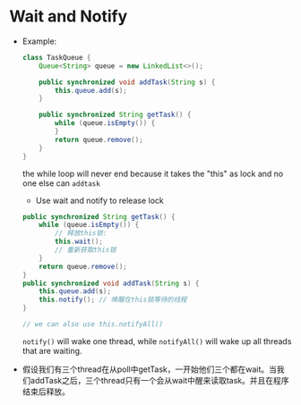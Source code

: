 # Wait and Notify

*   Example:

    ```java
    class TaskQueue {
        Queue<String> queue = new LinkedList<>();
    
        public synchronized void addTask(String s) {
            this.queue.add(s);
        }
    
        public synchronized String getTask() {
            while (queue.isEmpty()) {
            }
            return queue.remove();
        }
    }
    ```

    the while loop will never end because it takes the "this" as lock and no one else can `addtask`

    *   Use wait and notify to release lock

    ```java
    public synchronized String getTask() {
        while (queue.isEmpty()) {
            // 释放this锁:
            this.wait();
            // 重新获取this锁
        }
        return queue.remove();
    }
    public synchronized void addTask(String s) {
        this.queue.add(s);
        this.notify(); // 唤醒在this锁等待的线程
    }
    
    // we can also use this.notifyAll()
    ```

    `notify()` will wake one thread, while `notifyAll()` will wake up all threads that are waiting.

*   假设我们有三个thread在从poll中getTask，一开始他们三个都在wait。当我们addTask之后，三个thread只有一个会从wait中醒来读取task。并且在程序结束后释放。